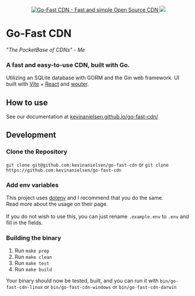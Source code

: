 <p align="center">
  <a href="https://kevinanielsen.github.io/go-fast-cdn/" target="_blank" rel="noopener">
    <img src="https://i.imgur.com/zVNCMfV.png" alt="Go-Fast CDN - Fast and simple Open Source CDN" />
  </a>
  <a href="https://github.com/kevinanielsen/go-fast-cdn/actions/workflows/release.yml/" target="_blank" rel="noopener">
    <img src="https://github.com/kevinanielsen/go-fast-cdn/actions/workflows/release.yml/badge.svg?branch=main" />
  </a>
</p>

# Go-Fast CDN
*"The PocketBase of CDNs" - Me*
### A fast and easy-to-use CDN, built with Go.

Utilizing an SQLite database with GORM and the Gin web framework. UI built with [Vite](https://vite.js/) + [React](https://react.dev/) and [wouter](https://github.com/molefrog/wouter).

## How to use

See our documentation at [kevinanielsen.github.io/go-fast-cdn/](https://kevinanielsen.github.io/go-fast-cdn/)

## Development

### Clone the Repository

`git clone git@github.com:kevinanielsen/go-fast-cdn`
or `git clone https://github.com:kevinanielsen/go-fast-cdn`

### Add env variables

This project uses [dotenv](https://vault.dotenv.org/) and I recommend that you do the same. <br>
Read more about the usage on their page. <br><br>
If you do not wish to use this, you can just rename `.example.env` to `.env` and fill in the fields.

### Building the binary

1. Run `make prep`
2. Run `make clean`
3. Run `make test`
4. Run `make build`

Your binary should now be tested, built, and you can run it with `bin/go-fast-cdn-linux` or `bin/go-fast-cdn-windows` or `bin/go-fast-cdn-darwin`
